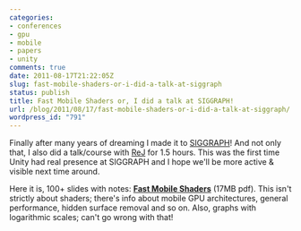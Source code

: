 ```yaml
---
categories:
- conferences
- gpu
- mobile
- papers
- unity
comments: true
date: 2011-08-17T21:22:05Z
slug: fast-mobile-shaders-or-i-did-a-talk-at-siggraph
status: publish
title: Fast Mobile Shaders or, I did a talk at SIGGRAPH!
url: /blog/2011/08/17/fast-mobile-shaders-or-i-did-a-talk-at-siggraph/
wordpress_id: "791"
---
```


Finally after many years of dreaming I made it to [SIGGRAPH](http://www.siggraph.org/s2011/)! And not only that, I also did a talk/course with [ReJ](http://twitter.com/#!/__ReJ__) for 1.5 hours. This was the first time Unity had real presence at SIGGRAPH and I hope we'll be more active & visible next time around.

Here it is, 100+ slides with notes: [**Fast Mobile Shaders**](http://aras-p.info/texts/files/FastMobileShaders_siggraph2011.pdf) (17MB pdf). This isn't strictly about shaders; there's info about mobile GPU architectures, general performance, hidden surface removal and so on. Also, graphs with logarithmic scales; can't go wrong with that!
